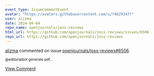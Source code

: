 ```yaml
---
event_type: IssueCommentEvent
avatar: "https://avatars.githubusercontent.com/u/74629347?"
user: alizma
date: 2024-04-04
repo_name: openjournals/joss-reviews
html_url: https://github.com/openjournals/joss-reviews/issues/6506
repo_url: https://github.com/openjournals/joss-reviews
---
```


<a href='https://github.com/alizma' target='_blank'>alizma</a> commented on issue <a href='https://github.com/openjournals/joss-reviews/issues/6506' target='_blank'>openjournals/joss-reviews#6506</a>.

<small>@editorialbot generate pdf...</small>

<a href='https://github.com/openjournals/joss-reviews/issues/6506' target='_blank'>View Comment</a>
